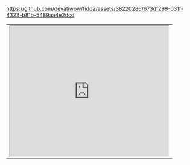 https://github.com/devatiwow/fido2/assets/38220286/673df299-031f-4323-b81b-5489aa4e2dcd

<table>
    <tr>
        <td>
            <iframe width="420" height="345" src="https://github.com/devatiwow/fido2/assets/38220286/673df299-031f-4323-b81b-5489aa4e2dcd"/>
       </td>
       <td>
       </td>
    </tr>
</table>
